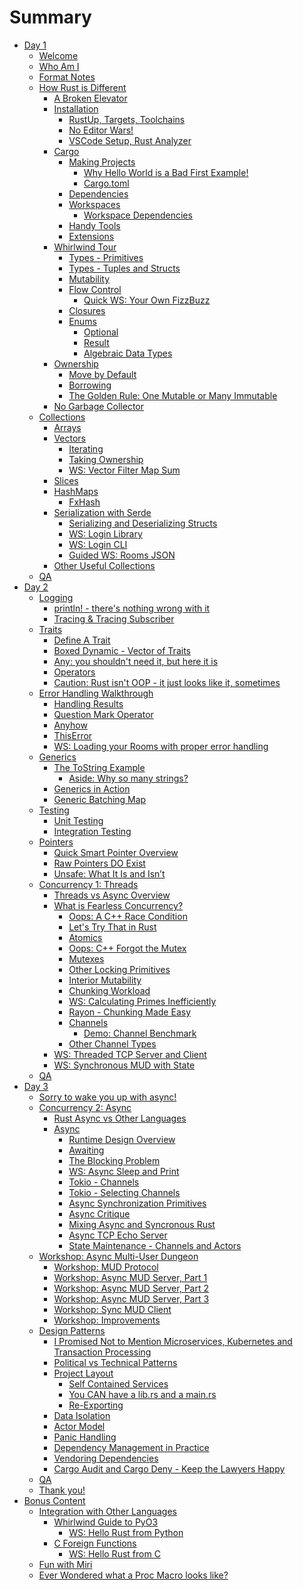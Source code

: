 # Summary

- [Day 1]()
    - [Welcome](./day1/01_intro/welcome.md)
    - [Who Am I](./day1/01_intro/herbert.md)
    - [Format Notes](./day1/01_intro/format.md)
    - [How Rust is Different](./day1/02_rust_intro/rust_different.md)
        - [A Broken Elevator](./day1/02_rust_intro/elevator.md)
        - [Installation](./day1/03_install/intro.md)
            - [RustUp, Targets, Toolchains](./day1/03_install/rustup.md)
            - [No Editor Wars!](./day1/03_install/no_editor_wars.md)
            - [VSCode Setup, Rust Analyzer](./day1/03_install/vscode.md)
        - [Cargo](./day1/04_cargo/cargo.md)
            - [Making Projects](./day1/04_cargo/cargo_new.md)
                - [Why Hello World is a Bad First Example!](./day1/04_cargo/hello_world.md)
                - [Cargo.toml](./day1/04_cargo/cargotoml.md)
            - [Dependencies](./day1/04_cargo/dependencies.md)
            - [Workspaces](./day1/04_cargo/workspaces.md)
                - [Workspace Dependencies](./day1/04_cargo/workspace_dependencies.md)
            - [Handy Tools](./day1/04_cargo/tools.md)
            - [Extensions](./day1/04_cargo/extensions.md)
        - [Whirlwind Tour](./day1/05_tour/intro.md)
            - [Types - Primitives](./day1/05_tour/types.md)
            - [Types - Tuples and Structs](./day1/05_tour/tuples_and_structs.md)
            - [Mutability](./day1/05_tour/mutability.md)
            - [Flow Control](./day1/05_tour/flow_control.md)
                - [Quick WS: Your Own FizzBuzz](./day1/05_tour/fizzbuzz.md)
            - [Closures](./day1/05_tour/closures.md)
            - [Enums](./day1/05_tour/enums1.md)
                - [Optional](./day1/05_tour/option.md)
                - [Result](./day1/05_tour/result.md)
                - [Algebraic Data Types](./day1/05_tour/algebraic_data_types.md)
        - [Ownership](./day1/06_ownership/intro.md)
            - [Move by Default](./day1/06_ownership/move.md)
            - [Borrowing](./day1/06_ownership/borrow.md)
            - [The Golden Rule: One Mutable or Many Immutable](./day1/06_ownership/golden_rule.md)
        - [No Garbage Collector](./day1/06_ownership/no_gc.md)
    - [Collections](./day1/07_collections/intro.md)
        - [Arrays](./day1/07_collections/arrays.md)
        - [Vectors](./day1/07_collections/vectors.md)
            - [Iterating](./day1/07_collections/iterating.md)
            - [Taking Ownership](./day1/07_collections/taking_ownership.md)
            - [WS: Vector Filter Map Sum](./day1/07_collections/ws_vector_filter_map_sum.md)
        - [Slices](./day1/07_collections/slices.md)
        - [HashMaps](./day1/07_collections/hashmaps.md)
            - [FxHash](./day1/07_collections/fxhash.md)
        - [Serialization with Serde](./day1/08_serialization/intro.md)
            - [Serializing and Deserializing Structs](./day1/08_serialization/structs.md)
            - [WS: Login Library](./day1/08_serialization/ws_login_library.md)
            - [WS: Login CLI](./day1/08_serialization/ws_login_cli.md)
            - [Guided WS: Rooms JSON](./day1/08_serialization/ws_rooms.md)
        - [Other Useful Collections](./day1/07_collections/other.md)
    - [QA](./day1/wrapup.md)
- [Day 2](./day2/intro.md)
    - [Logging](./day2/logging/intro.md)
        - [println! - there's nothing wrong with it](./day2/logging/println.md)
        - [Tracing & Tracing Subscriber](./day2/logging/tracing.md)
    - [Traits](./day2/traits/intro.md)
        - [Define A Trait](./day2/traits/define.md)
        - [Boxed Dynamic - Vector of Traits](./day2/traits/box_dyn.md)
        - [Any: you shouldn't need it, but here it is](./day2/traits/any.md)
        - [Operators](./day2/traits/operators.md)
        - [Caution: Rust isn't OOP - it just looks like it, sometimes](./day2/traits/caution.md)
    - [Error Handling Walkthrough](./day2/error_handling/intro.md)
        - [Handling Results](./day2/error_handling/handling_results.md)
        - [Question Mark Operator](./day2/error_handling/question_mark.md)
        - [Anyhow](./day2/error_handling/anyhow.md)
        - [ThisError](./day2/error_handling/thiserror.md)
        - [WS: Loading your Rooms with proper error handling](./day2/error_handling/ws_rooms.md)
    - [Generics](./day2/generics/intro.md)
        - [The ToString Example](./day2/generics/to_string.md)
            - [Aside: Why so many strings?](./day2/generics/why_strings.md)
        - [Generics in Action](./day2/generics/generics_in_action.md)
        - [Generic Batching Map](./day2/generics/batch_map.md)    
    - [Testing](./day2/testing/intro.md)
        - [Unit Testing](./day2/testing/unit_testing.md)
        - [Integration Testing](./day2/testing/integration_testing.md)
    - [Pointers](./day2/pointers/intro.md)
        - [Quick Smart Pointer Overview](./day2/pointers/smart_pointers.md)
        - [Raw Pointers DO Exist](./day2/pointers/raw_pointers.md)
        - [Unsafe: What It Is and Isn’t](./day2/pointers/unsafe.md)
    - [Concurrency 1: Threads](./day2/threads/intro.md)
        - [Threads vs Async Overview](./day2/threads/threads_vs_async.md)
        - [What is Fearless Concurrency?](./day2/threads/fearless_concurrency.md)
            - [Oops: A C++ Race Condition](./day2/threads/c_race_condition.md)
            - [Let's Try That in Rust](./day2/threads/rust_race_condition.md)
            - [Atomics](./day2/threads/atomics.md)
            - [Oops: C++ Forgot the Mutex](./day2/threads/c_mutex.md)
            - [Mutexes](./day2/threads/mutexes.md)
            - [Other Locking Primitives](./day2/threads/other_locking.md)                
            - [Interior Mutability](./day2/threads/interior_mutability.md)
            - [Chunking Workload](./day2/threads/chunking_workload.md)
            - [WS: Calculating Primes Inefficiently](./day2/threads/ws_primes.md)
            - [Rayon - Chunking Made Easy](./day2/threads/rayon.md)
            - [Channels](./day2/threads/channels.md)
                - [Demo: Channel Benchmark](./day2/threads/channel_benchmark.md)
            - [Other Channel Types](./day2/threads/other_channel_types.md)
        - [WS: Threaded TCP Server and Client](./day2/threads/ws_tcp_server.md)
        - [WS: Synchronous MUD with State](./day2/threads/ws_tcp_server_state.md)
    - [QA](./day2/wrapup.md)
- [Day 3]()
    - [Sorry to wake you up with async!](./day3/intro.md)
    - [Concurrency 2: Async](./day3/async_intro/intro.md)
        - [Rust Async vs Other Languages](./day3/async_intro/rust_vs_other.md)
        - [Async]()
            - [Runtime Design Overview](./day3/async_intro/runtime_design.md)
            - [Awaiting](./day3/async_intro/awaiting.md)
            - [The Blocking Problem](./day3/async_intro/blocking.md)
            - [WS: Async Sleep and Print](./day3/async_intro/ws_sleep_and_print.md)
            - [Tokio - Channels](./day3/async_intro/tokio_channels.md)
            - [Tokio - Selecting Channels](./day3/async_intro/tokio_select.md)
            - [Async Synchronization Primitives](./day3/async_intro/async_sync_primitives.md)
            - [Async Critique](./day3/async_intro/async_critique.md)
            - [Mixing Async and Syncronous Rust](./day3/async_intro/mixing_async_sync.md)
            - [Async TCP Echo Server](./day3/async_intro/ws_async_tcp_server.md)
            - [State Maintenance - Channels and Actors](./day3/async_intro/state_maintenance.md)
    - [Workshop: Async Multi-User Dungeon](./day3/mud_intro/intro.md)
        - [Workshop: MUD Protocol](./day3/mud_intro/protocol.md)
        - [Workshop: Async MUD Server, Part 1](./day3/mud_intro/async_mud_server_part1.md)
        - [Workshop: Async MUD Server, Part 2](./day3/mud_intro/async_mud_server_part2.md)
        - [Workshop: Async MUD Server, Part 3](./day3/mud_intro/async_mud_server_part3.md)
        - [Workshop: Sync MUD Client](./day3/mud_intro/sync_mud_client.md)
        - [Workshop: Improvements](./day3/mud_intro/improvements.md)
    - [Design Patterns]()
        - [I Promised Not to Mention Microservices, Kubernetes and Transaction Processing]()
        - [Political vs Technical Patterns]()
        - [Project Layout]()
            - [Self Contained Services]()
            - [You CAN have a lib.rs and a main.rs]()
            - [Re-Exporting]()
        - [Data Isolation]()
        - [Actor Model]()
        - [Panic Handling]()
        - [Dependency Management in Practice]()
        - [Vendoring Dependencies]()
        - [Cargo Audit and Cargo Deny - Keep the Lawyers Happy]()
    - [QA]()
    - [Thank you!]()
- [Bonus Content]()
    - [Integration with Other Languages]()
        - [Whirlwind Guide to PyO3]()
            - [WS: Hello Rust from Python]()
        - [C Foreign Functions]()
            - [WS: Hello Rust from C]()
    - [Fun with Miri]()
    - [Ever Wondered what a Proc Macro looks like?]()

